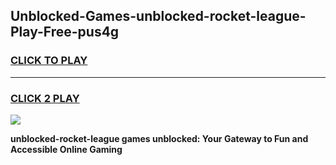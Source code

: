 
## Unblocked-Games-unblocked-rocket-league-Play-Free-pus4g
<h3>
<a href="https://premium76.site?title=unblocked-rocket-league&ref=10A">CLICK TO PLAY</a></h3>
<hr>

<h3>
<a href="https://premium76.site?title=unblocked-rocket-league&ref=10A">CLICK 2 PLAY</a>
  
</h3>

<a href="https://premium76.site?title=unblocked-rocket-league&ref=10A"><img src="https://clearcache.store/games.png"></a>


**unblocked-rocket-league games unblocked: Your Gateway to Fun and Accessible Online Gaming**
